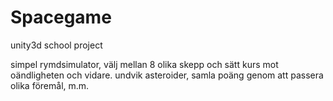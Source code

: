 # Spacegame
unity3d school project


simpel rymdsimulator, välj mellan 8 olika skepp och sätt kurs mot oändligheten och vidare.
undvik asteroider, samla poäng genom att passera olika föremål, m.m.
